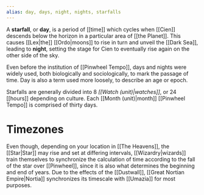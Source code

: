 ```yaml
---
alias: day, days, night, nights, starfalls
---
```

A **starfall**, or **day**, is a period of [[time]] which cycles when [[Cien]] descends below the horizon in a particular area of [[the Planet]]. This causes [[Lex|the]] [[Ordo|moons]] to rise in turn and unveil the [[Dark Sea]], leading to **night**, setting the stage for Cien to eventually rise again on the other side of the sky. 

Even before the institution of [[Pinwheel Tempo]], days and nights were widely used, both biologically and sociologically, to mark the passage of time. Day is also a term used more loosely, to describe an age or epoch.

Starfalls are generally divided into 8 *[[Watch (unit)|watches]]*, or 24 [[hours]] depending on culture. Each [[Month (unit)|month]] [[Pinwheel Tempo]] is comprised of thirty days. 

# Timezones
Even though, depending on your location in [[The Heavens]], the [[Star|Star]] may rise and set at differing intervals, [[Wizardry|wizards]] train themselves to synchronize the calculation of time according to the fall of the star over [[Pinwheel]], since it is also what determines the beginning and end of years. Due to the effects of the [[Dustwall]], [[Great Nortian Empire|Nortia]] synchronizes its timescale with [[Umazia]] for most purposes.

